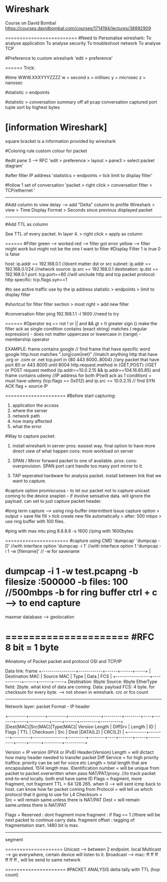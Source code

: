 # Wireshark

Course on David Bombal 
https://courses.davidbombal.com/courses/1714194/lectures/38892909

=========================
#Need to Personalise wireshark:
To analyse application
To analyse security
To troubleshoot network
To analyse TCP

#Preference
to custom wireshark
'edit > preference'

======
Trick:

#time
WWW.XXXYYYZZZZ
w = second
x = millisec
y = microsec
z = nanosec

#statistic > endpoints

#statistic > conversation
summary off all pcap conversation captured 
port tuple
sort by highest bytes

# [information Wireshark]
square bracket is a information provided by wireshark


#Coloring rule
custom colour for packet

 #edit pane 3 --> RFC
 'edit > preference > layout > pane3 > select packet diagram'
 


 #after filter IP address
 'statistics > endpoints > tick limit to display filter'
 
 #follow 1 set of conversation
 'packet > right click > conversation filter > TCP/ethernet '
 


--------------
#Add column
to view delay --> add "Delta" column to profile
Wireshark > view > Time Display Format > Seconds since previous displayed packet

-------------
#Add TTL as column

See TTL of every packet.
In layer 4. > right click > apply as column



======
#Filter
green --> worked
red --> filter got error
yellow --> filter might work but might not be the one I want to filter
#Display Filter
1 is true
0 is false

host:			ip.addr == 192.168.0.1 //doent matter dst or src
subnet:			ip.addr == 192.168.0.1/24 //network
source:			ip.src == 192.168.0.1
destination:	ip.dst == 192.168.0.1
port:			tcp.port==80 //will unclude http and tcp packet
protocol:		http
specific:		tcp.flags.syn==1



#to see active traffic use by the ip address
statistic > endpoints > limit to display filter

#shortcut for filter
filter section > most right > add new filter
 
#conversation filter
ping 192.168.1.1 -l 1600 //need to try


======
#Operator
eq		==
not		!
or		||
and		&&
gt		>
lt		greater sign
()		make the filter ack as single condition
contains (exact string)
matches ( regular expression) - does not matter uppercase or lowercase
in (range) - membership operator

EXAMPLE:
frame contains google				// find frame that have specific word google
http.host matches "\.(org|com|net)"	//match anything http that have .org or .com or .net
tcp.port in {80 443 8000..8004} 	//any packet that have port 80 or 443 8000 until 8004
http.request.method in {GET,POST}	//GET or POST request method
(ip.addr==10.0.2.15 && ip.addr==104.16.65.85) and frame contains udemy	//IP address for both IP(will ack as 1 condition) + must have udemy
(tcp.flags == 0x012) and ip.src == 10.0.2.15 // find SYN ACK flag + source IP 

=====================
#Before start capturing:
1. application the access
2. where the server
3. network path
4. how many affected
5. what the error

#Way to capture packet:
1. install wireshark in server
pros: easiest way. final option to have more direct view of what happen
cons: more workload on server

2. SPAN / Mirror
forward packet to one of available.
pros:
cons: overprovision. SPAN port cant handle too many port mirror to it.

3. TAP
seperated hardware for analysis packet. install between link that we want to capture.

#capture option
promiscuous - to let our packet not to capture unicast coming to the device
snaplen 	- if involve sensative data. will ignore the payload. can set to just capture packet header.

#long term capture --> using ring-buffer
intermittent Issue
capture option > output > save file fill > tick  create new file automatically > after: 500 mbps > use ring buffer with 100 files.

#ping with max mtu
ping 8.8.8.8 -s  1600 //ping with 1600bytes


======================
#capture using CMD
'dumpcap'
'dumpcap -D' //with interface option 
'dumpcap -i 1' //with interface option 1
'dumpcap -i 1 -w [filename]' // -w for savename

dumpcap -i 1 -w test.pcapng -b filesize :500000 -b files: 100 //500mbps -b for ring buffer
ctrl + c --> to end capture
=====================
maxmar database --> geolocation

=====================
#RFC
8 bit = 1 byte
=====================
#Anatomy of Packet
packet and protocol
OSI and TCP/IP

Data link: frame
+-----------------+------------+------+------+-----+
| Destination MAC | Source MAC | Type | Data | FCS |
+-----------------+------------+------+------+-----+
Destination: 6byte
Source: 6byte
EtherType field: 2byte. what kind of data are coming.
Data: payload
FCS: 4 byte. for checksum for every byte. --> not shown in wireshark. crc or fcs count


-------------------
Network layer: packet Format - IP header

+---------+--------+---------+----------------+---------+--------+----+-------+-----+----------+-----+------+---------+----------+
|Dest(MAC)|Src(MAC)|Type(MAC)| Version Length | DiffSrv | Length | ID | Flags | TTL | Checksum | Src | Dest |DATA(L2) | CRC(L2) |
+---------+--------+---------+----------------+---------+--------+----+-------+-----+----------+-----+------+---------+----------+

Version					= IP version (IPV4 or IPv6)
Header(Version) Length				= will dictact how many header needed to transfer packet
Diff Service			= for high priority traffice. priority can be set for voice etc
Length					= total length that are encapsulated. 1514 length max.
IDentification number	= will be unique from packet to packet.overwritten when pass NAT/PAT/proxy. 
						//to track packet end-to-end locally. both end have same ID 
Flags					= fragment, more fragment, not fragment
TTL						= 64 128 265. when 0 --> will sent icmp back to host. can know how far packet coming from
Protocol				= will tell us which protocol that it going to use for L4
Checksum				=  
Src						= will remain same.unless there is NAT/PAT
Dest					= will remain same.unless there is NAT/PAT



Flags					= 
Reserved  		: 
dont fragment
more fragment	: if flag == 1 //there will be next packet to continue carry data.
fragment offset	: tagging of fragmentation start. 1480 bit is max. 


-------------------
segment

====================
Unicast --> between 2 endpoint. local
Multicast -->  go everywhere, certain device will listen to it.
Broadcast --> mac: ff ff ff ff ff ff , will be send to same network 


=====================
#PACKET ANALYSIS
delta tally with TTL (hop count)



